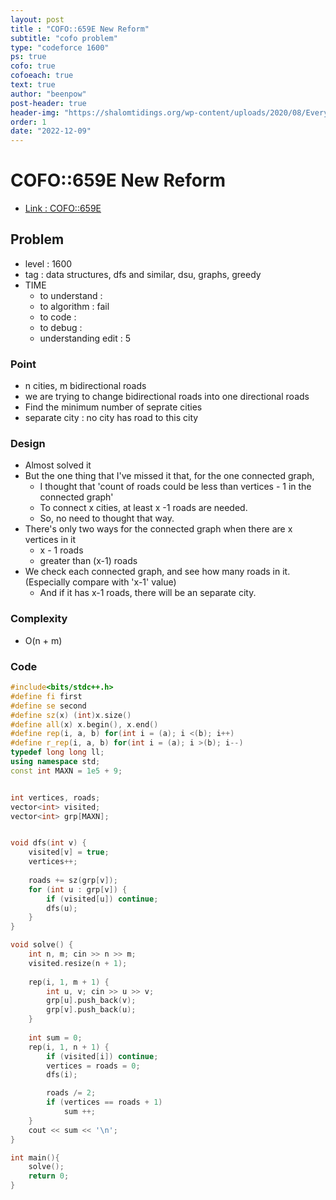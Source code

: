 ```yaml
---
layout: post
title : "COFO::659E New Reform"
subtitle: "cofo problem"
type: "codeforce 1600"
ps: true
cofo: true
cofoeach: true
text: true
author: "beenpow"
post-header: true
header-img: "https://shalomtidings.org/wp-content/uploads/2020/08/Every-step-count.jpg"
order: 1
date: "2022-12-09"
---
```

# COFO::659E New Reform
- [Link : COFO::659E](https://codeforces.com/problemset/problem/659/E)


## Problem 

- level : 1600
- tag : data structures, dfs and similar, dsu, graphs, greedy
- TIME
  - to understand    : 
  - to algorithm     : fail
  - to code          : 
  - to debug         : 
  - understanding edit :  5

### Point
- n cities, m bidirectional roads
- we are trying to change bidirectional roads into one directional roads
- Find the minimum number of seprate cities
- separate city : no city has road to this city

### Design
- Almost solved it
- But the one thing that I've missed it that, for the one connected graph, 
  - I thought that 'count of roads could be less than vertices - 1 in the connected graph'
  - To connect x cities, at least x -1 roads are needed.
  - So, no need to thought that way.
- There's only two ways for the connected graph when there are x vertices in it
  - x - 1 roads
  - greater than (x-1) roads
- We check each connected graph, and see how many roads in it. (Especially compare with 'x-1' value)
  - And if it has x-1 roads, there will be an separate city.

### Complexity
- O(n + m)

### Code

```cpp
#include<bits/stdc++.h>
#define fi first
#define se second
#define sz(x) (int)x.size()
#define all(x) x.begin(), x.end()
#define rep(i, a, b) for(int i = (a); i <(b); i++)
#define r_rep(i, a, b) for(int i = (a); i >(b); i--)
typedef long long ll;
using namespace std;
const int MAXN = 1e5 + 9;


int vertices, roads;
vector<int> visited;
vector<int> grp[MAXN];


void dfs(int v) {
    visited[v] = true;
    vertices++;
    
    roads += sz(grp[v]);
    for (int u : grp[v]) {
        if (visited[u]) continue;
        dfs(u);
    }
}

void solve() {
    int n, m; cin >> n >> m;
    visited.resize(n + 1);
    
    rep(i, 1, m + 1) {
        int u, v; cin >> u >> v;
        grp[u].push_back(v);
        grp[v].push_back(u);
    }
    
    int sum = 0;
    rep(i, 1, n + 1) {
        if (visited[i]) continue;
        vertices = roads = 0;
        dfs(i);

        roads /= 2;
        if (vertices == roads + 1)
            sum ++;
    }
    cout << sum << '\n';
}

int main(){
    solve();
    return 0;
}
```
